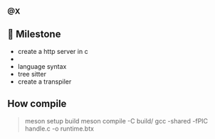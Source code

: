 ### @X

## 🗿 Milestone
- create a http server in c
-
- language syntax
- tree sitter
- create a transpiler

## How compile
> meson setup build
> meson compile -C build/
> gcc -shared -fPIC handle.c -o runtime.btx
